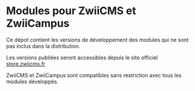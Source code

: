 # Modules pour ZwiiCMS et ZwiiCampus

Ce dépot contient les versions de développement des modules qui ne sont pas inclus dans la distribution.

Les versions publiées seront accessibles depuis le site officiel [store.zwiicms.fr](https://store.zwiicms.fr)

ZwiiCMS et ZwiiCampus sont compatibles sans restriction avec tous les modules développés.